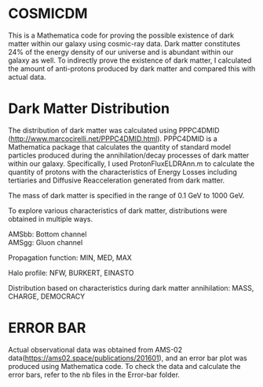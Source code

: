 # COSMICDM

This is a Mathematica code for proving the possible existence of dark matter within our galaxy using cosmic-ray data. Dark matter constitutes 24% of the energy density of our universe and is abundant within our galaxy as well. To indirectly prove the existence of dark matter, I calculated the amount of anti-protons produced by dark matter and compared this with actual data.


# Dark Matter Distribution
The distribution of dark matter was calculated using PPPC4DMID (http://www.marcocirelli.net/PPPC4DMID.html). PPPC4DMID is a Mathematica package that calculates the quantity of standard model particles produced during the annihilation/decay processes of dark matter within our galaxy. Specifically, I used ProtonFluxELDRAnn.m to calculate the quantity of protons with the characteristics of Energy Losses including tertiaries and Diffusive Reacceleration generated from dark matter.

The mass of dark matter is specified in the range of 0.1 GeV to 1000 GeV.

To explore various characteristics of dark matter, distributions were obtained in multiple ways.

AMSbb: Bottom channel<br/>
AMSgg: Gluon channel<br/>

Propagation function: MIN, MED, MAX

Halo profile: NFW, BURKERT, EINASTO

Distribution based on characteristics during dark matter annihilation: MASS, CHARGE, DEMOCRACY

# ERROR BAR
Actual observational data was obtained from AMS-02 data(https://ams02.space/publications/201601), and an error bar plot was produced using Mathematica code.
To check the data and calculate the error bars, refer to the nb files in the Error-bar folder.
